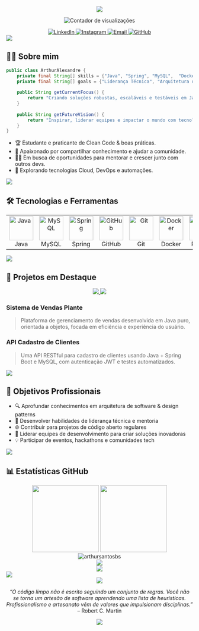 <!-- Cabeçalho animado com apresentação -->
<div align="center">
  <img src="https://readme-typing-svg.herokuapp.com/?lines=Olá,+eu+sou+Arthur+Alexandre;Desenvolvedor+Java;Futuro+Líder+Técnico;Apaixonado+por+tecnologia+e+inovação!&font=Fira%20Code&center=true&width=400&height=50&duration=3500&pause=1000">
</div>

<p align="center">
  <img src="https://komarev.com/ghpvc/?username=arthursantosbs&label=Visualizações&color=0e75b6&style=flat" alt="Contador de visualizações" />
</p>

<!-- Redes Sociais -->
<div align="center">
  <a href="https://linkedin.com/in/arthur-alexandre-4088952b1">
    <img src="https://img.shields.io/badge/LinkedIn-0077B5?style=for-the-badge&logo=linkedin&logoColor=white" alt="LinkedIn"/>
  </a>
  <a href="https://www.instagram.com/arthursantosbs">
    <img src="https://img.shields.io/badge/Instagram-E4405F?style=for-the-badge&logo=instagram&logoColor=white" alt="Instagram"/>
  </a>
  <a href="mailto:arthursantosbs@gmail.com">
    <img src="https://img.shields.io/badge/Email-D14836?style=for-the-badge&logo=gmail&logoColor=white" alt="Email"/>
  </a>
  <a href="https://github.com/arthursantosbs">
    <img src="https://img.shields.io/badge/GitHub-333?style=for-the-badge&logo=github&logoColor=white" alt="GitHub"/>
  </a>
</div>

<!-- Divisor estilizado -->
<img src="https://user-images.githubusercontent.com/73097560/115834477-dbab4500-a447-11eb-908a-139a6edaec5c.gif">

## 👨‍💻 Sobre mim

```java
public class ArthurAlexandre {
    private final String[] skills = {"Java", "Spring", "MySQL",  "Docker"};
    private final String[] goals = {"Liderança Técnica", "Arquitetura de Software", "Mentoria"};
    
    public String getCurrentFocus() {
        return "Criando soluções robustas, escaláveis e testáveis em Java";
    }
    
    public String getFutureVision() {
        return "Inspirar, liderar equipes e impactar o mundo com tecnologia inovadora";
    }
}
```

- 🏆 Estudante e praticante de Clean Code & boas práticas.
- 💬 Apaixonado por compartilhar conhecimento e ajudar a comunidade.
- 👨‍🏫 Em busca de oportunidades para mentorar e crescer junto com outros devs.
- 🚀 Explorando tecnologias Cloud, DevOps e automações.

<!-- Divisor estilizado -->
<img src="https://user-images.githubusercontent.com/73097560/115834477-dbab4500-a447-11eb-908a-139a6edaec5c.gif">

## 🛠️ Tecnologias e Ferramentas

<div align="center">
  <table>
    <tr>
      <td align="center" width="96">
        <img src="https://techstack-generator.vercel.app/java-icon.svg" alt="Java" width="65" height="65" /><br>Java
      </td>
      <td align="center" width="96">
        <img src="https://techstack-generator.vercel.app/mysql-icon.svg" alt="MySQL" width="65" height="65" /><br>MySQL
      </td>
      <td align="center" width="96">
        <img src="https://cdn.jsdelivr.net/gh/devicons/devicon/icons/spring/spring-original.svg" alt="Spring" width="65" height="65" /><br>Spring
      </td>
      <td align="center" width="96">
        <img src="https://techstack-generator.vercel.app/github-icon.svg" alt="GitHub" width="65" height="65" /><br>GitHub
      </td>
      <td align="center" width="96">
        <img src="https://techstack-generator.vercel.app/git-icon.svg" alt="Git" width="65" height="65" /><br>Git
      </td>
      <td align="center" width="96">
        <img src="https://cdn.jsdelivr.net/gh/devicons/devicon/icons/docker/docker-original.svg" alt="Docker" width="65" height="65"/><br>Docker
      </td>
      <td align="center" width="96">
        <img src="https://techstack-generator.vercel.app/python-icon.svg" alt="Python" width="65" height="65"/><br>Python
      </td>
    </tr>
  </table>
</div>

<!-- Divisor estilizado -->
<img src="https://user-images.githubusercontent.com/73097560/115834477-dbab4500-a447-11eb-908a-139a6edaec5c.gif">

## 🚀 Projetos em Destaque

<div align="center">
  <a href="https://github.com/arthursantosbs/projeto-vendas-plante">
    <img src="https://github-readme-stats.vercel.app/api/pin/?username=arthursantosbs&repo=projeto-vendas-plante&theme=dark" />
  </a>
  <a href="https://github.com/arthursantosbs/api-cadastro-clientes">
    <img src="https://github-readme-stats.vercel.app/api/pin/?username=arthursantosbs&repo=api-cadastro-clientes&theme=dark" />
  </a>
</div>

### Sistema de Vendas Plante
> Plataforma de gerenciamento de vendas desenvolvida em Java puro, orientada a objetos, focada em eficiência e experiência do usuário.

### API Cadastro de Clientes
> Uma API RESTful para cadastro de clientes usando Java + Spring Boot e MySQL, com autenticação JWT e testes automatizados.

<!-- Divisor estilizado -->
<img src="https://user-images.githubusercontent.com/73097560/115834477-dbab4500-a447-11eb-908a-139a6edaec5c.gif">

## 🎯 Objetivos Profissionais

- 🔍 Aprofundar conhecimentos em arquitetura de software & design patterns
- 👥 Desenvolver habilidades de liderança técnica e mentoria
- 🌐 Contribuir para projetos de código aberto regulares
- 🚀 Liderar equipes de desenvolvimento para criar soluções inovadoras
- 💡 Participar de eventos, hackathons e comunidades tech

<!-- Divisor estilizado -->
<img src="https://user-images.githubusercontent.com/73097560/115834477-dbab4500-a447-11eb-908a-139a6edaec5c.gif">

## 📊 Estatísticas GitHub

<div align="center">
  <img height="180em" src="https://github-readme-stats.vercel.app/api?username=arthursantosbs&show_icons=true&theme=tokyonight&include_all_commits=true&count_private=true"/>
  <img height="180em" src="https://github-readme-stats.vercel.app/api/top-langs/?username=arthursantosbs&layout=compact&langs_count=7&theme=tokyonight"/>
  <br>
  <img src="https://github-readme-streak-stats.herokuapp.com/?user=arthursantosbs&theme=tokyonight" alt="arthursantosbs" />
  <br>
  <img src="https://activity-graph.herokuapp.com/graph?username=arthursantosbs&theme=react-dark" />
</div>

<!-- Badge de conquistas -->
<div align="center">
  <img src="https://github-profile-trophy.vercel.app/?username=arthursantosbs&theme=darkhub&margin-w=10&no-frame=true&column=7" />
</div>

<!-- Divisor estilizado -->
<img src="https://user-images.githubusercontent.com/73097560/115834477-dbab4500-a447-11eb-908a-139a6edaec5c.gif">

<!-- Citação motivacional -->
<div align="center">
  <img src="https://quotes-github-readme.vercel.app/api?type=horizontal&theme=dark" />
</div>

<p align="center">
  <i>“O código limpo não é escrito seguindo um conjunto de regras. Você não se torna um artesão de software aprendendo uma lista de heurísticas. Profissionalismo e artesanato vêm de valores que impulsionam disciplinas.”</i> <br/> – Robert C. Martin
</p>

<!-- Rodapé animado -->
<div align="center">
  <img src="https://capsule-render.vercel.app/api?type=waving&color=gradient&height=100&section=footer"/>
</div>

<!-- Dicas extras para você personalizar:
- Adicione badges do seu perfil no GitHub, como: [![GitHub followers](https://img.shields.io/github/followers/arthursantosbs?label=Followers&style=social)](https://github.com/arthursantosbs)
- Use GIFs para deixar mais divertido!
- Insira conquistas, certificados ou cursos relevantes.
- Compartilhe artigos, vídeos ou palestras que você participou.
-->
